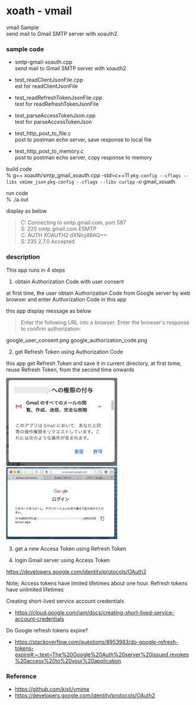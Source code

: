xoath - vmail
===============

vmail Sample <br/>
send mail to Gmail SMTP server with xoauth2 <br/>


### sample code
- smtp-gmail-xoauth.cpp <br/>
send mail to Gmail SMTP server with xoauth2 <br/>

- test_readClientJsonFile.cpp <br/>
est for readClientJsonFile <br/>
- test_readRefreshTokenJsonFile.cpp <br/>
test for readRefreshTokenJsonFile <br/>
- test_parseAccessTokenJson.cpp <br/>
test for parseAccessTokenJson <br/>
- test_http_post_to_file.c <br/>
post to postman echo server,  save response to local file <br/>
- test_http_post_to_memory.c <br/>
post to postman echo server,  copy response to memory  <br/>


build code <br/>
% g++ xoauth/smtp_gmail_xoauth.cpp -std=c++11 `pkg-config --cflags --libs vmime_json` `pkg-config --cflags --libs curlpp` -o gmail_xouath <br/>  

run code <br/>
% ./a.out <br/>

display as below <br/>
> C: Connecting to smtp.gmail.com, port 587 <br/>
> S: 220 smtp.gmail.com ESMTP  <br/>
> C: AUTH XOAUTH2 dXNlcj4BAQ== <br/>
> S: 235 2.7.0 Accepted <br/>


### description
This app runs in 4 steps

1. obtain Authorization Code with user consent 

 at first time,  the user obtain Authorization Code from Google server by web browser
and enter Authorization Code in this app

this app display message as below
> Enter the following URL into a browser:
> Enter the browser's response to confirm authorization:

google_user_consent.png
google_authorization_code.png

2. get Refresh Token using Authorization Code

this app get Refresh Token
and save it in current directory,  at first tome, 
reuse Refresh Token, from the second time onwards

<img src="https://raw.githubusercontent.com/ohwada/MAC_cpp_Samples/master/vmime/setup/images/google_user_consent.png" width="300" />

<img src="https://raw.githubusercontent.com/ohwada/MAC_cpp_Samples/master/vmime/setup/images/google_authorization_code.png" width="300" />


3. get a new Access Token using Refresh Token

4. login Gmail server using Access Token

https://developers.google.com/identity/protocols/OAuth2

Note;
Access tokens have limited lifetimes about one hour.
Refresh tokens have unlimited lifetimes

Creating short-lived service account credentials
- https://cloud.google.com/iam/docs/creating-short-lived-service-account-credentials

Do Google refresh tokens expire?
- https://stackoverflow.com/questions/8953983/do-google-refresh-tokens-expire#:~:text=The%20Google%20Auth%20server%20issued,revokes%20access%20to%20your%20application.



### Reference <br/>
- https://github.com/kisli/vmime
- https://developers.google.com/identity/protocols/OAuth2

